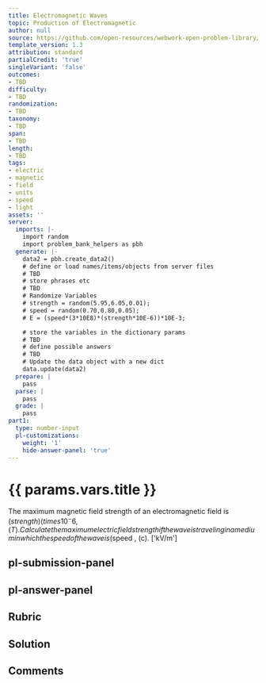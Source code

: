 ```yaml
---
title: Electromagnetic Waves
topic: Production of Electromagnetic
author: null
source: https://github.com/open-resources/webwork-open-problem-library/tree/master/Contrib/BrockPhysics/College_Physics_Urone/24.Electromagnetic_Waves/24-02.Production_of_Electromagnetic_Waves/NU_U17_24_02_002.pg
template_version: 1.3
attribution: standard
partialCredit: 'true'
singleVariant: 'false'
outcomes:
- TBD
difficulty:
- TBD
randomization:
- TBD
taxonomy:
- TBD
span:
- TBD
length:
- TBD
tags:
- electric
- magnetic
- field
- units
- speed
- light
assets: ''
server:
  imports: |-
    import random
    import problem_bank_helpers as pbh
  generate: |-
    data2 = pbh.create_data2()
    # define or load names/items/objects from server files
    # TBD
    # store phrases etc
    # TBD
    # Randomize Variables
    # strength = random(5.95,6.05,0.01);
    # speed = random(0.70,0.80,0.05);
    # E = (speed*(3*10E8)*(strength*10E-6))*10E-3;

    # store the variables in the dictionary params
    # TBD
    # define possible answers
    # TBD
    # Update the data object with a new dict
    data.update(data2)
  prepare: |
    pass
  parse: |
    pass
  grade: |
    pass
part1:
  type: number-input
  pl-customizations:
    weight: '1'
    hide-answer-panel: 'true'
---
```


# {{ params.vars.title }} 


The maximum magnetic field strength of an electromagnetic field is ($strength) (times 10^-6 , (T). Calculate the maximum electric field strength if the wave is traveling in a medium in which the speed of the wave is ($speed , (c).
['kV/m']

## pl-submission-panel 


## pl-answer-panel 


## Rubric 


## Solution 


## Comments 


